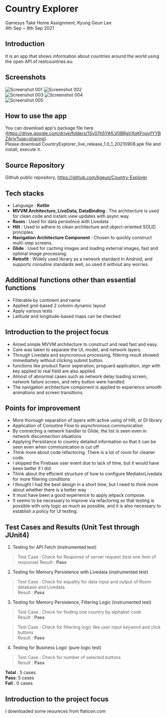 # Country Explorer

Gamesys Take Home Assignment, Kyung Geun Lee  
4th Sep ~ 8th Sep 2021  

## Introduction
It is an app that shows information about countries around the world using the open API of restcountries.eu.  

## Screenshots
![Screenshot 001](https://user-images.githubusercontent.com/7823937/132509593-bfd790d2-bdb7-427a-8816-136cf8b7e399.jpeg) 
![Screenshot 002](https://user-images.githubusercontent.com/7823937/132509597-479e3f5a-58ae-4ca7-9065-c1352bcaeff6.jpeg)  
![Screenshot 003](https://user-images.githubusercontent.com/7823937/132509605-f07323e6-f2a3-42f1-8080-b4300d20a863.jpeg) 
![Screenshot 004](https://user-images.githubusercontent.com/7823937/132509581-ea6cb7e6-b55f-4c7d-9dc7-21787259d42f.jpeg)  
![Screenshot 005](https://user-images.githubusercontent.com/7823937/132509569-31afb1e3-bed2-43bb-90d4-39159f68fd82.jpeg) 

## How to use the app

You can download app's package file here (https://drive.google.com/drive/folders/1Sy07h5YAfLV0BRgVXqKFngyfYYBZArjv?usp=sharing).  
Please download CountryExplorer_live_release_1.0_1_20210908.apk file and install, execute it.

## Source Repository

Github public repository, https://github.com/kgeun/Country-Explorer

## Tech stacks

- Language : **Kotlin**
- **MVVM Architecture, LiveData, DataBinding** : The architecture is used for clean code and instant view updates with async way.
- **Room** : Used for data persistnce with Livedata
- **Hilt** : Used to adhere to clean architecture and object-oriented SOLID principles.
- **Navigation Architecture Component** : Chosen to quickly construct multi-step screens.
- **Glide** : Used for caching images and loading external images, fast and optimal image processing.
- **Retrofit** : Widely used library as a network standard in Android, and supports coroutine standards well, so used it without any worries.

## Additional functions other than essential functions

- Filterable by continent and name
- Applied grid-based 2 colomn dynamic layout
- Apply various tests
- Latitude and longitude-based maps can be checked

## Introduction to the project focus

- Aimed simple MVVM architecture to construct and read fast and easy.
- Care was taken to separate the UI, model, and network layers.
- Through Livedata and asyncronous processing, filtering result showed immedialtely without clicking submit button.
- functions like product flavor seperation, proguard application, sign with key applied to real field are also applied.
- Almost of abnormal cases such as network delay loading screen, network failure screen, and retry button were handled.
- The navigation architecture component is applied to experience smooth animations and screen transitions.


## Points for improvement

- More thorough separation of layers with active using of Hilt, or DI library
- Application of Coroutine Flow to asynchronous communication
- By connecting a network handler to Glide, the list is seen even in network disconnection situations
- Applying Persistance to country detailed information so that it can be seen even when communication is cut off
- Think more about code refactoring. There is a lot of room for cleaner code.
- I skipped the Firebase user event due to lack of time, but it would have been better if I did.
- Think about the efficient structure of how to configure MediatorLivedata for more filtering conditions
- I thought I had the best design in a short time, but I need to think more about whether there is a better way
- It must have been a good experience to apply jetpack compose.
- It seems to be necessary to improve via refactoring so that testing is possible with only logic as much as possible, and it is also necessary to establish a policy for UI testing.

## Test Cases and Results (Unit Test through JUnit4)

1. Testing for API Fetch (instrumented test)  

> Test Case : Check for Response of server request (test one item of response) 
> Result : **Pass**  

2. Testing for Memory Persistence with Livedata (instrumented test)

> Test Case : Check for equality for data input and output of Room database and Livedata  
> Result : **Pass**  

3. Testing for Memory Persistence, Filtering Logic  (instrumented test)  

> Test Case : Check for finding one country by alphabet code  
> Result : **Pass**  

> Test Case : Check for filterling logic like user input keyword and click buttons  
> Result : **Pass**  

4. Testing for Business Logic (pure logic test)

> Test Case : Check for number of selected buttons  
> Result : **Pass**    

**Total** : 5 cases  
**Pass**: 5 cases  
**Fail** : 0 cases  
    

## Introduction to the project focus
I downloaded some reoureces from flaticon.com
